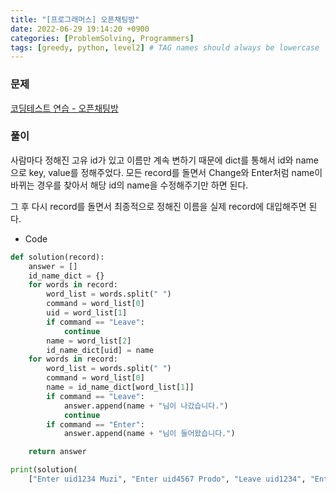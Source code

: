 ```yaml
---
title: "[프로그래머스] 오픈채팅방"
date: 2022-06-29 19:14:20 +0900
categories: [ProblemSolving, Programmers]
tags: [greedy, python, level2] # TAG names should always be lowercase
---
```


### 문제

[코딩테스트 연습 - 오픈채팅방](https://programmers.co.kr/learn/courses/30/lessons/42888)

### 풀이

사람마다 정해진 고유 id가 있고 이름만 계속 변하기 때문에 dict를 통해서 id와 name으로 key, value를 정해주었다. 모든 record를 돌면서 Change와 Enter처럼 name이 바뀌는 경우를 찾아서 해당 id의 name을 수정해주기만 하면 된다.

그 후 다시 record를 돌면서 최종적으로 정해진 이름을 실제 record에 대입해주면 된다.

- Code

```python
def solution(record):
    answer = []
    id_name_dict = {}
    for words in record:
        word_list = words.split(" ")
        command = word_list[0]
        uid = word_list[1]
        if command == "Leave":
            continue
        name = word_list[2]
        id_name_dict[uid] = name
    for words in record:
        word_list = words.split(" ")
        command = word_list[0]
        name = id_name_dict[word_list[1]]
        if command == "Leave":
            answer.append(name + "님이 나갔습니다.")
            continue
        if command == "Enter":
            answer.append(name + "님이 들어왔습니다.")

    return answer

print(solution(
    ["Enter uid1234 Muzi", "Enter uid4567 Prodo", "Leave uid1234", "Enter uid1234 Prodo", "Change uid4567 Ryan"]))

```
